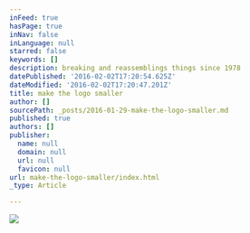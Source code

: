 ```yaml
---
inFeed: true
hasPage: true
inNav: false
inLanguage: null
starred: false
keywords: []
description: breaking and reassemblings things since 1978
datePublished: '2016-02-02T17:20:54.625Z'
dateModified: '2016-02-02T17:20:47.201Z'
title: make the logo smaller
author: []
sourcePath: _posts/2016-01-29-make-the-logo-smaller.md
published: true
authors: []
publisher:
  name: null
  domain: null
  url: null
  favicon: null
url: make-the-logo-smaller/index.html
_type: Article

---
```

![](https://the-grid-user-content.s3-us-west-2.amazonaws.com/cd18c01e-b7d0-4ba9-ae58-86e8d4256c81.png)